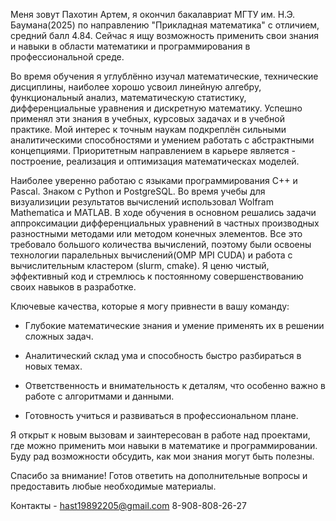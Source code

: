 Меня зовут Пахотин Артем, я окончил бакалавриат МГТУ им. Н.Э. Баумана(2025) по направлению "Прикладная математика" с отличием, средний балл 4.84. Сейчас я ищу возможность применить свои знания и навыки в области математики и программирования в профессиональной среде.

Во время обучения я углублённо изучал математические, технические дисциплины, наиболее хорошо усвоил линейную алгебру, функциональный анализ, математическую статистику, дифференциальные уравнения и дискретную математику. Успешно применял эти знания в учебных, курсовых задачах и в учебной практике. Мой интерес к точным наукам подкреплён сильными аналитическими способностями и умением работать с абстрактными концепциями. Приоритетным направлением в карьере является - построение, реализация и оптимизация математическах моделей.

Наиболее уверенно работаю с языками программирования C++ и Pascal. Знаком с Python и PostgreSQL. Во время учебы для визуализиции результатов вычислений использовал Wolfram Mathematica и MATLAB. В ходе обучения в основном решались задачи аппроксимации дифференциальных уравнений в частных производных разностными методами или методом конечных элементов. Все это требовало большого количества вычислений, поэтому были освоены технологии паралельных вычислений(OMP MPI CUDA) и работа с вычислительным кластером (slurm, cmake).  Я ценю чистый, эффективный код и стремлюсь к постоянному совершенствованию своих навыков в разработке. 

Ключевые качества, которые я могу привнести в вашу команду:

   * Глубокие математические знания и умение применять их в решении сложных задач.

   * Аналитический склад ума и способность быстро разбираться в новых темах.

   * Ответственность и внимательность к деталям, что особенно важно в работе с алгоритмами и данными.

   * Готовность учиться и развиваться в профессиональном плане.

Я открыт к новым вызовам и заинтересован в работе над проектами, где можно применить мои навыки в математике и программировании. Буду рад возможности обсудить, как мои знания могут быть полезны.

Спасибо за внимание! Готов ответить на дополнительные вопросы и предоставить любые необходимые материалы.

Контакты - hast19892205@gmail.com  8-908-808-26-27

